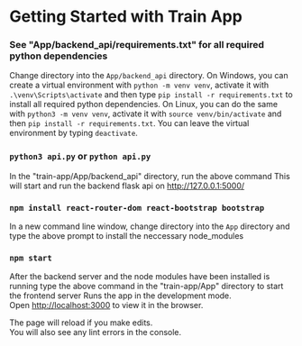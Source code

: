 # Getting Started with Train App

### See "App/backend_api/requirements.txt" for all required python dependencies
Change directory into the `App/backend_api` directory.
On Windows, you can create a virtual environment with `python -m venv venv`, activate it with `.\venv\Scripts\activate` and then type `pip install -r requirements.txt` to install all required python dependencies.
On Linux, you can do the same with `python3 -m venv venv`, activate it with `source venv/bin/activate` and then `pip install -r requirements.txt`.
You can leave the virtual environment by typing `deactivate`.

### `python3 api.py` or `python api.py`
In the "train-app/App/backend_api" directory, run the above command
This will start and run the backend flask api on http://127.0.0.1:5000/ 

### `npm install react-router-dom react-bootstrap bootstrap`
In a new command line window, change directory into the `App` directory and type the above prompt to install the neccessary node_modules

### `npm start`
After the backend server and the node modules have been installed is running type the above command in the "train-app/App" directory to start the frontend server
Runs the app in the development mode.\
Open [http://localhost:3000](http://localhost:3000) to view it in the browser.

The page will reload if you make edits.\
You will also see any lint errors in the console.

